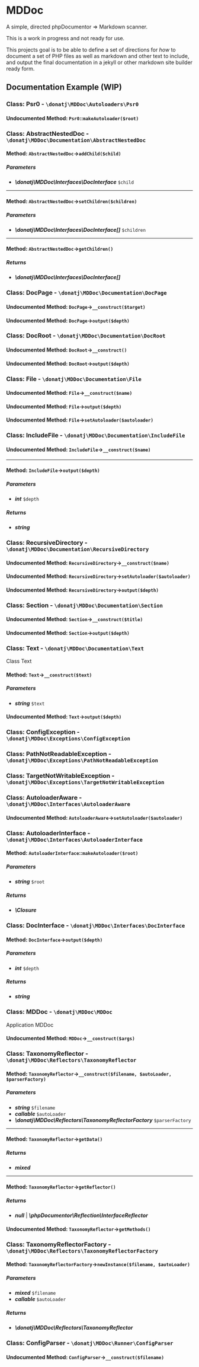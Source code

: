 # MDDoc

A simple, directed phpDocumentor => Markdown scanner.

This is a work in progress and not ready for use.

This projects goal is to be able to define a set of directions for *how* to document a set of PHP files as well as markdown and other text to include, and output the final documentation in a jekyll or other markdown site builder ready form.

## Documentation Example (WIP)

### Class: Psr0 - `\donatj\MDDoc\Autoloaders\Psr0`

#### Undocumented Method: `Psr0`::`makeAutoloader($root)`
### Class: AbstractNestedDoc - `\donatj\MDDoc\Documentation\AbstractNestedDoc`

#### Method: `AbstractNestedDoc`->`addChild($child)`

##### Parameters

- ***\donatj\MDDoc\Interfaces\DocInterface*** `$child`



---

#### Method: `AbstractNestedDoc`->`setChildren($children)`

##### Parameters

- ***\donatj\MDDoc\Interfaces\DocInterface[]*** `$children`



---

#### Method: `AbstractNestedDoc`->`getChildren()`

##### Returns

- ***\donatj\MDDoc\Interfaces\DocInterface[]***


### Class: DocPage - `\donatj\MDDoc\Documentation\DocPage`

#### Undocumented Method: `DocPage`->`__construct($target)`
#### Undocumented Method: `DocPage`->`output($depth)`
### Class: DocRoot - `\donatj\MDDoc\Documentation\DocRoot`

#### Undocumented Method: `DocRoot`->`__construct()`
#### Undocumented Method: `DocRoot`->`output($depth)`
### Class: File - `\donatj\MDDoc\Documentation\File`

#### Undocumented Method: `File`->`__construct($name)`
#### Undocumented Method: `File`->`output($depth)`
#### Undocumented Method: `File`->`setAutoloader($autoloader)`
### Class: IncludeFile - `\donatj\MDDoc\Documentation\IncludeFile`

#### Undocumented Method: `IncludeFile`->`__construct($name)`
---

#### Method: `IncludeFile`->`output($depth)`

##### Parameters

- ***int*** `$depth`


##### Returns

- ***string***


### Class: RecursiveDirectory - `\donatj\MDDoc\Documentation\RecursiveDirectory`

#### Undocumented Method: `RecursiveDirectory`->`__construct($name)`
#### Undocumented Method: `RecursiveDirectory`->`setAutoloader($autoloader)`
#### Undocumented Method: `RecursiveDirectory`->`output($depth)`
### Class: Section - `\donatj\MDDoc\Documentation\Section`

#### Undocumented Method: `Section`->`__construct($title)`
#### Undocumented Method: `Section`->`output($depth)`
### Class: Text - `\donatj\MDDoc\Documentation\Text`

Class Text

#### Method: `Text`->`__construct($text)`

##### Parameters

- ***string*** `$text`



#### Undocumented Method: `Text`->`output($depth)`
### Class: ConfigException - `\donatj\MDDoc\Exceptions\ConfigException`

### Class: PathNotReadableException - `\donatj\MDDoc\Exceptions\PathNotReadableException`

### Class: TargetNotWritableException - `\donatj\MDDoc\Exceptions\TargetNotWritableException`

### Class: AutoloaderAware - `\donatj\MDDoc\Interfaces\AutoloaderAware`

#### Undocumented Method: `AutoloaderAware`->`setAutoloader($autoloader)`
### Class: AutoloaderInterface - `\donatj\MDDoc\Interfaces\AutoloaderInterface`

#### Method: `AutoloaderInterface`::`makeAutoloader($root)`

##### Parameters

- ***string*** `$root`


##### Returns

- ***\Closure***


### Class: DocInterface - `\donatj\MDDoc\Interfaces\DocInterface`

#### Method: `DocInterface`->`output($depth)`

##### Parameters

- ***int*** `$depth`


##### Returns

- ***string***


### Class: MDDoc - `\donatj\MDDoc\MDDoc`

Application MDDoc

#### Undocumented Method: `MDDoc`->`__construct($args)`
### Class: TaxonomyReflector - `\donatj\MDDoc\Reflectors\TaxonomyReflector`

#### Method: `TaxonomyReflector`->`__construct($filename, $autoLoader, $parserFactory)`

##### Parameters

- ***string*** `$filename`
- ***callable*** `$autoLoader`
- ***\donatj\MDDoc\Reflectors\TaxonomyReflectorFactory*** `$parserFactory`



---

#### Method: `TaxonomyReflector`->`getData()`

##### Returns

- ***mixed***


---

#### Method: `TaxonomyReflector`->`getReflector()`

##### Returns

- ***null*** | ***\phpDocumentor\Reflection\InterfaceReflector***


#### Undocumented Method: `TaxonomyReflector`->`getMethods()`
### Class: TaxonomyReflectorFactory - `\donatj\MDDoc\Reflectors\TaxonomyReflectorFactory`

#### Method: `TaxonomyReflectorFactory`->`newInstance($filename, $autoLoader)`

##### Parameters

- ***mixed*** `$filename`
- ***callable*** `$autoLoader`


##### Returns

- ***\donatj\MDDoc\Reflectors\TaxonomyReflector***


### Class: ConfigParser - `\donatj\MDDoc\Runner\ConfigParser`

#### Undocumented Method: `ConfigParser`->`__construct($filename)`




